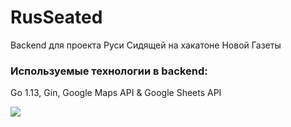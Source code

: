 # RusSeated
Backend для проекта Руси Сидящей на хакатоне Новой Газеты

### Используемые технологии в backend:
Go 1.13, Gin, Google Maps API & Google Sheets API

![](https://github.com/semyon-dev/RusSeated/blob/master/img.png) 
